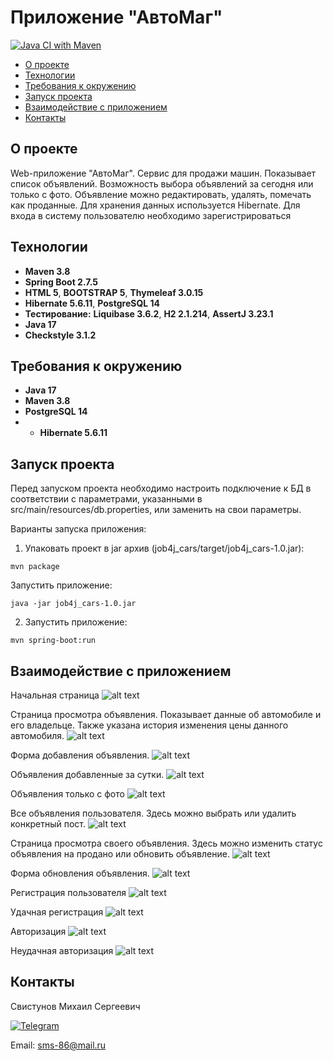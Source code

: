 # Приложение "АвтоМаг"

[![Java CI with Maven](https://github.com/svoh86/job4j_cars/actions/workflows/maven.yml/badge.svg)](https://github.com/svoh86/job4j_cars/actions/workflows/maven.yml)

+ [О проекте](#О-проекте)
+ [Технологии](#Технологии)
+ [Требования к окружению](#Требования-к-окружению)
+ [Запуск проекта](#Запуск-проекта)
+ [Взаимодействие с приложением](#Взаимодействие-с-приложением)
+ [Контакты](#Контакты)

## О проекте

Web-приложение "АвтоМаг". Сервис для продажи машин.
Показывает список объявлений. Возможность выбора объявлений за сегодня или только с фото.
Объявление можно редактировать, удалять, помечать как проданные.
Для хранения данных используется Hibernate.
Для входа в систему пользователю необходимо зарегистрироваться

## Технологии

+ **Maven 3.8**
+ **Spring Boot 2.7.5**
+ **HTML 5**, **BOOTSTRAP 5**, **Thymeleaf 3.0.15**
+ **Hibernate 5.6.11**, **PostgreSQL 14**
+ **Тестирование:** **Liquibase 3.6.2**, **H2 2.1.214**, **AssertJ 3.23.1**
+ **Java 17**
+ **Checkstyle 3.1.2**

## Требования к окружению
+ **Java 17**
+ **Maven 3.8**
+ **PostgreSQL 14**
+ + **Hibernate 5.6.11**

## Запуск проекта
Перед запуском проекта необходимо настроить подключение к БД в соответствии с параметрами, 
указанными в src/main/resources/db.properties, или заменить на свои параметры.

Варианты запуска приложения:
1. Упаковать проект в jar архив (job4j_cars/target/job4j_cars-1.0.jar):
``` 
mvn package
``` 
Запустить приложение:
```
java -jar job4j_cars-1.0.jar 
```
2. Запустить приложение:
```
mvn spring-boot:run
```

## Взаимодействие с приложением
Начальная страница
![alt text](https://github.com/svoh86/job4j_cars/blob/master/img/start.png)

Страница просмотра объявления. Показывает данные об автомобиле и его владельце. 
Также указана история изменения цены данного автомобиля.
![alt text](https://github.com/svoh86/job4j_cars/blob/master/img/viewPost.png)

Форма добавления объявления.
![alt text](https://github.com/svoh86/job4j_cars/blob/master/img/createPost.png)

Объявления добавленные за сутки.
![alt text](https://github.com/svoh86/job4j_cars/blob/master/img/today.png)

Объявления только с фото
![alt text](https://github.com/svoh86/job4j_cars/blob/master/img/withPhoto.png)

Все объявления пользователя. Здесь можно выбрать или удалить конкретный пост. 
![alt text](https://github.com/svoh86/job4j_cars/blob/master/img/myPosts.png)

Страница просмотра своего объявления. Здесь можно изменить статус объявления на продано
или обновить объявление.
![alt text](https://github.com/svoh86/job4j_cars/blob/master/img/editPost.png)

Форма обновления объявления. 
![alt text](https://github.com/svoh86/job4j_cars/blob/master/img/updatePost.png)

Регистрация пользователя
![alt text](https://github.com/svoh86/job4j_cars/blob/master/img/addUser.png)

Удачная регистрация
![alt text](https://github.com/svoh86/job4j_cars/blob/master/img/successAdd.png)

Авторизация
![alt text](https://github.com/svoh86/job4j_cars/blob/master/img/login.png)

Неудачная авторизация
![alt text](https://github.com/svoh86/job4j_cars/blob/master/img/failLogin.png)

## Контакты

Свистунов Михаил Сергеевич

[![Telegram](https://img.shields.io/badge/Telegram-blue?logo=telegram)](https://t.me/svoh86)

Email: sms-86@mail.ru
